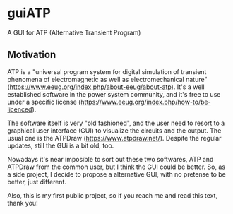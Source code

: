 # guiATP
A GUI for ATP (Alternative Transient Program)

## Motivation

ATP is a "universal program system for digital simulation of transient phenomena of electromagnetic as well as electromechanical nature" (https://www.eeug.org/index.php/about-eeug/about-atp). It's a well established software in the power system community, and it's free to use under a specific license (https://www.eeug.org/index.php/how-to/be-licenced).

The software itself is very "old fashioned", and the user need to resort to a graphical user interface (GUI) to visualize the circuits and the output. The usual one is the ATPDraw (https://www.atpdraw.net/). Despite the regular updates, still the GUi is a bit old, too.

Nowadays it's near imposible to sort out these two softwares, ATP and ATPDraw from the common user, but I think the GUI could be better. So, as a side project, I decide to propose a alternative GUI, with no pretense to be better, just different.

Also, this is my first public project, so if you reach me and read this text, thank you!
